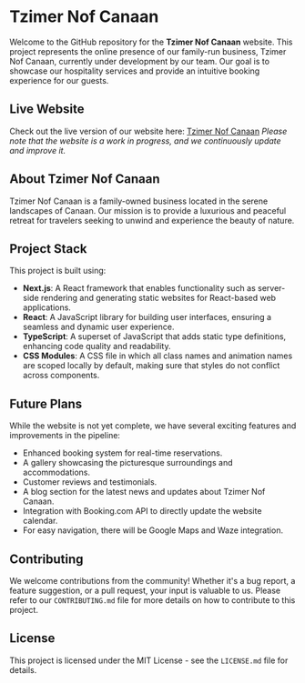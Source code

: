 # Tzimer Nof Canaan

Welcome to the GitHub repository for the **Tzimer Nof Canaan** website. This project represents the online presence of our family-run business, Tzimer Nof Canaan, currently under development by our team. Our goal is to showcase our hospitality services and provide an intuitive booking experience for our guests.

## Live Website

Check out the live version of our website here: [Tzimer Nof Canaan](https://tzimer-nof-canaan-3etd.vercel.app/)
*Please note that the website is a work in progress, and we continuously update and improve it.*

## About Tzimer Nof Canaan

Tzimer Nof Canaan is a family-owned business located in the serene landscapes of Canaan. Our mission is to provide a luxurious and peaceful retreat for travelers seeking to unwind and experience the beauty of nature.

## Project Stack

This project is built using:

- **Next.js**: A React framework that enables functionality such as server-side rendering and generating static websites for React-based web applications.
- **React**: A JavaScript library for building user interfaces, ensuring a seamless and dynamic user experience.
- **TypeScript**: A superset of JavaScript that adds static type definitions, enhancing code quality and readability.
- **CSS Modules**: A CSS file in which all class names and animation names are scoped locally by default, making sure that styles do not conflict across components.

## Future Plans

While the website is not yet complete, we have several exciting features and improvements in the pipeline:

- Enhanced booking system for real-time reservations.
- A gallery showcasing the picturesque surroundings and accommodations.
- Customer reviews and testimonials.
- A blog section for the latest news and updates about Tzimer Nof Canaan.
- Integration with Booking.com API to directly update the website calendar.
- For easy navigation, there will be Google Maps and Waze integration.

## Contributing

We welcome contributions from the community! Whether it's a bug report, a feature suggestion, or a pull request, your input is valuable to us. Please refer to our `CONTRIBUTING.md` file for more details on how to contribute to this project.

## License

This project is licensed under the MIT License - see the `LICENSE.md` file for details.
